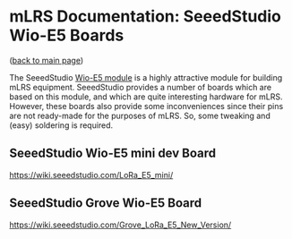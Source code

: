 # mLRS Documentation: SeeedStudio Wio-E5 Boards #

([back to main page](../README.md))

The SeeedStudio [Wio-E5 module](https://wiki.seeedstudio.com/LoRa-E5_STM32WLE5JC_Module) is a highly attractive module for building mLRS equipment. SeeedStudio provides a number of boards which are based on this module, and which are quite interesting hardware for mLRS. However, these boards also provide some inconveniences since their pins are not ready-made for the purposes of mLRS. So, some tweaking and (easy) soldering is required.


## SeeedStudio Wio-E5 mini dev Board ##

https://wiki.seeedstudio.com/LoRa_E5_mini/


## SeeedStudio Grove Wio-E5 Board ##

https://wiki.seeedstudio.com/Grove_LoRa_E5_New_Version/